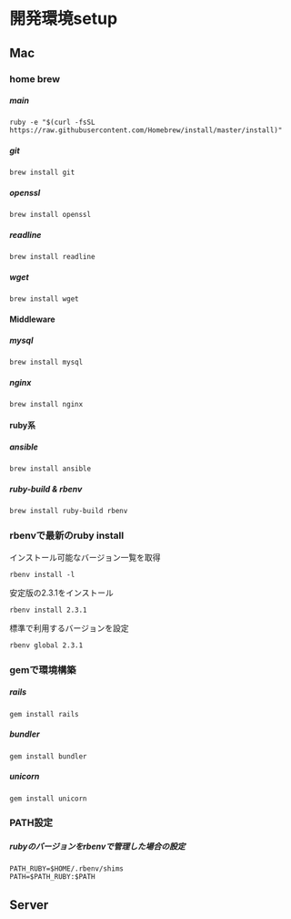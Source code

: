開発環境setup
===

Mac
---

### home brew

##### main

```
ruby -e "$(curl -fsSL https://raw.githubusercontent.com/Homebrew/install/master/install)"
```

##### git

```
brew install git
```

##### openssl

```
brew install openssl
```

##### readline

```
brew install readline
```

##### wget

```
brew install wget
```

#### Middleware

##### mysql

```
brew install mysql
```

##### nginx

```
brew install nginx
```

#### ruby系

##### ansible

```
brew install ansible
```

##### ruby-build & rbenv

```
brew install ruby-build rbenv
```

### rbenvで最新のruby install

インストール可能なバージョン一覧を取得

```
rbenv install -l
```

安定版の2.3.1をインストール

```
rbenv install 2.3.1
```

標準で利用するバージョンを設定

```
rbenv global 2.3.1
```

### gemで環境構築

##### rails

```
gem install rails
```

##### bundler

```
gem install bundler
```

##### unicorn

```
gem install unicorn
```

### PATH設定

##### rubyのバージョンをrbenvで管理した場合の設定

```
PATH_RUBY=$HOME/.rbenv/shims
PATH=$PATH_RUBY:$PATH
```

Server
---


